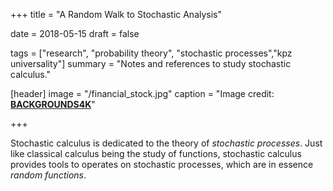 +++
title = "A Random Walk to Stochastic Analysis"

date = 2018-05-15
draft = false

tags = ["research", "probability theory", "stochastic processes","kpz universality"]
summary = "Notes and references to study stochastic calculus."

[header]
image = "/financial_stock.jpg"
caption = "Image credit: [**BACKGROUNDS4K**](http://backgrounds4k.net/stocks/)"

+++

Stochastic calculus is dedicated to the theory of _stochastic processes_. Just like classical calculus being the study of functions, stochastic calculus provides tools to operates on stochastic processes, which are in essence _random functions_.

